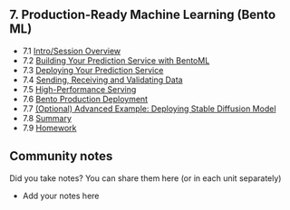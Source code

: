 ## 7. Production-Ready Machine Learning (Bento ML)

- 7.1 [Intro/Session Overview](01-intro.md)
- 7.2 [Building Your Prediction Service with BentoML](02-build-bento-service.md)
- 7.3 [Deploying Your Prediction Service](03-deploy-bento-service.md)
- 7.4 [Sending, Receiving and Validating Data](04-validation.md)
- 7.5 [High-Performance Serving](05-high-performance.md)
- 7.6 [Bento Production Deployment](06-production-deployment.md)
- 7.7 [(Optional) Advanced Example: Deploying Stable Diffusion Model](07-stable-diffusion.md)
- 7.8 [Summary](08-summary.md)
- 7.9 [Homework](homework.md)


## Community notes

Did you take notes? You can share them here (or in each unit separately)

* Add your notes here